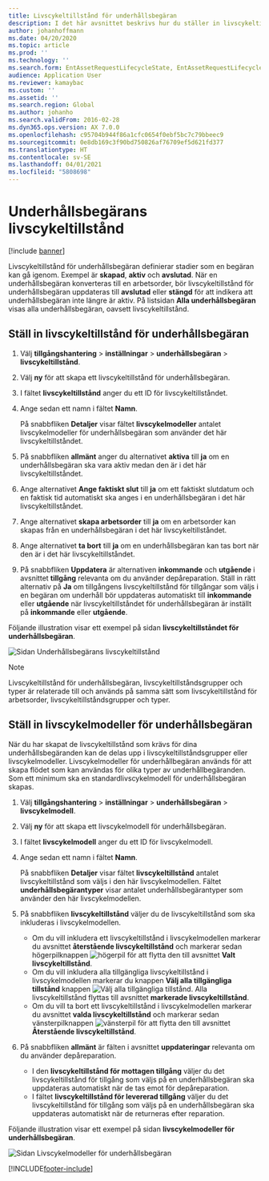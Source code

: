 ```yaml
---
title: Livscykeltillstånd för underhållsbegäran
description: I det här avsnittet beskrivs hur du ställer in livscykeltillstånd för underhållsbegäran i tillgångshantering.
author: johanhoffmann
ms.date: 04/20/2020
ms.topic: article
ms.prod: ''
ms.technology: ''
ms.search.form: EntAssetRequestLifecycleState, EntAssetRequestLifecycleModel
audience: Application User
ms.reviewer: kamaybac
ms.custom: ''
ms.assetid: ''
ms.search.region: Global
ms.author: johanho
ms.search.validFrom: 2016-02-28
ms.dyn365.ops.version: AX 7.0.0
ms.openlocfilehash: c95704b944f86a1cfc0654f0ebf5bc7c79bbeec9
ms.sourcegitcommit: 0e8db169c3f90bd750826af76709ef5d621fd377
ms.translationtype: HT
ms.contentlocale: sv-SE
ms.lasthandoff: 04/01/2021
ms.locfileid: "5808698"
---
```

# <a name="maintenance-request-lifecycle-states"></a>Underhållsbegärans livscykeltillstånd

[!include [banner](../../includes/banner.md)]

 


Livscykeltillstånd för underhållsbegäran definierar stadier som en begäran kan gå igenom. Exempel är **skapad**, **aktiv** och **avslutad**. När en underhållsbegäran konverteras till en arbetsorder, bör livscykeltillstånd för underhållsbegäran uppdateras till **avslutad** eller **stängd** för att indikera att underhållsbegäran inte längre är aktiv. På listsidan **Alla underhållsbegäran** visas alla underhållsbegäran, oavsett livscykeltillstånd.

## <a name="set-up-maintenance-request-lifecycle-states"></a>Ställ in livscykeltillstånd för underhållsbegäran

1. Välj **tillgångshantering** \> **inställningar** \> **underhållsbegäran** \> **livscykeltillstånd**.
2. Välj **ny** för att skapa ett livscykeltillstånd för underhållsbegäran.
3. I fältet **livscykeltillstånd** anger du ett ID för livscykeltillståndet.
4. Ange sedan ett namn i fältet **Namn**.

    På snabbfliken **Detaljer** visar fältet **livscykelmodeller** antalet livscykelmodeller för underhållsbegäran som använder det här livscykeltillståndet.

5. På snabbfliken **allmänt** anger du alternativet **aktiva** till **ja** om en underhållsbegäran ska vara aktiv medan den är i det här livscykeltillståndet.
6. Ange alternativet **Ange faktiskt slut** till **ja** om ett faktiskt slutdatum och en faktisk tid automatiskt ska anges i en underhållsbegäran i det här livscykeltillståndet.
7. Ange alternativet **skapa arbetsorder** till **ja** om en arbetsorder kan skapas från en underhållsbegäran i det här livscykeltillståndet.
8. Ange alternativet **ta bort** till **ja** om en underhållsbegäran kan tas bort när den är i det här livscykeltillståndet.
9. På snabbfliken **Uppdatera** är alternativen **inkommande** och **utgående** i avsnittet **tillgång** relevanta om du använder depåreparation. Ställ in rätt alternativ på **Ja** om tillgångens livscykeltillstånd för tillgångar som väljs i en begäran om underhåll bör uppdateras automatiskt till **inkommande** eller **utgående** när livscykeltillståndet för underhållsbegäran är inställt på **inkommande** eller **utgående**.

Följande illustration visar ett exempel på sidan **livscykeltillståndet för underhållsbegäran**.

![Sidan Underhållsbegärans livscykeltillstånd](media/02-setup-for-requests.png)

> [!NOTE]
> Livscykeltillstånd för underhållsbegäran, livscykeltillståndsgrupper och typer är relaterade till och används på samma sätt som livscykeltillstånd för arbetsorder, livscykeltillståndsgrupper och typer. 

## <a name="set-up-maintenance-request-lifecycle-models"></a>Ställ in livscykelmodeller för underhållsbegäran

När du har skapat de livscykeltillstånd som krävs för dina underhållsbegäranden kan de delas upp i livscykeltillståndsgrupper eller livscykelmodeller. Livscykelmodeller för underhållbegäran används för att skapa flödet som kan användas för olika typer av underhållbegäranden. Som ett minimum ska en standardlivscykelmodell för underhållsbegäran skapas.

1. Välj **tillgångshantering** \> **inställningar** \> **underhållsbegäran** \> **livscykelmodell**.
2. Välj **ny** för att skapa ett livscykelmodell  för underhållsbegäran.
3. I fältet **livscykelmodell** anger du ett ID för livscykelmodell.
4. Ange sedan ett namn i fältet **Namn**.

    På snabbfliken **Detaljer** visar fältet **livscykeltillstånd** antalet livscykeltillstånd som väljs i den här livscykelmodellen. Fältet **underhållsbegärantyper** visar antalet underhållsbegärantyper som använder den här livscykelmodellen.

5. På snabbfliken **livscykeltillstånd** väljer du de livscykeltillstånd som ska inkluderas i livscykelmodellen.

    - Om du vill inkludera ett livscykeltillstånd i livscykelmodellen markerar du avsnittet **återstående livscykeltillstånd** och markerar sedan högerpilknappen ![högerpil](media/03-setup-for-requests.png) för att flytta den till avsnittet **Valt livscykeltillstånd**.
    - Om du vill inkludera alla tillgängliga livscykeltillstånd i livscykelmodellen markerar du knappen **Välj alla tillgängliga tillstånd** knappen ![Välj alla tillgängliga tillstånd](media/04-setup-for-requests.png). Alla livscykeltillstånd flyttas till avsnittet **markerade livscykeltillstånd**.
    - Om du vill ta bort ett livscykeltillstånd i livscykelmodellen markerar du avsnittet **valda livscykeltillstånd** och markerar sedan vänsterpilknappen ![vänsterpil](media/05-setup-for-requests.png) för att flytta den till avsnittet **Återstående livscykeltillstånd**.

6. På snabbfliken **allmänt** är fälten i avsnittet **uppdateringar** relevanta om du använder depåreparation.

    - I den **livscykeltillstånd för mottagen tillgång** väljer du det livscykeltillstånd för tillgång som väljs på en underhållsbegäran ska uppdateras automatiskt när de tas emot för depåreparation.
    - I fältet **livscykeltillstånd för levererad tillgång** väljer du det livscykeltillstånd för tillgång som väljs på en underhållsbegäran ska uppdateras automatiskt när de returneras efter reparation.

Följande illustration visar ett exempel på sidan **livscykelmodeller för underhållsbegäran**.

![Sidan Livscykelmodeller för underhållsbegäran](media/06-setup-for-requests.png)


[!INCLUDE[footer-include](../../../includes/footer-banner.md)]